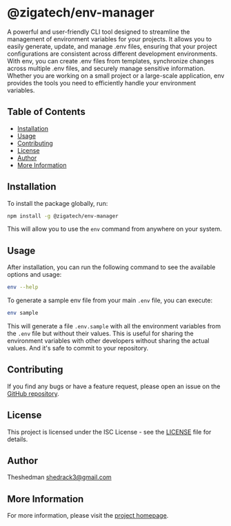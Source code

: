 # @zigatech/env-manager

A powerful and user-friendly CLI tool designed to streamline the management of environment variables for your projects. It allows you to easily generate, update, and manage .env files, ensuring that your project configurations are consistent across different development environments. With env, you can create .env files from templates, synchronize changes across multiple .env files, and securely manage sensitive information. Whether you are working on a small project or a large-scale application, env provides the tools you need to efficiently handle your environment variables.

## Table of Contents
- [Installation](#installation)
- [Usage](#usage)
- [Contributing](#contributing)
- [License](#license)
- [Author](#author)
- [More Information](#more-information)


## Installation

To install the package globally, run:

```bash
npm install -g @zigatech/env-manager
```

This will allow you to use the `env` command from anywhere on your system.

## Usage

After installation, you can run the following command to see the available options and usage:

```bash
env --help
```

To generate a sample env file from your main `.env` file, you can execute:

```bash
env sample
```

This will generate a file `.env.sample` with all the environment variables from the `.env` file but without their values. This is useful for sharing the environment variables with other developers without sharing the actual values. And it's safe to commit to your repository.

## Contributing

If you find any bugs or have a feature request, please open an issue on the [GitHub repository](https://github.com/theshedman/env-manager/issues).

## License

This project is licensed under the ISC License - see the [LICENSE](LICENSE) file for details.

## Author

Theshedman <shedrack3@gmail.com>

## More Information

For more information, please visit the [project homepage](https://github.com/theshedman/env-manager#readme).
